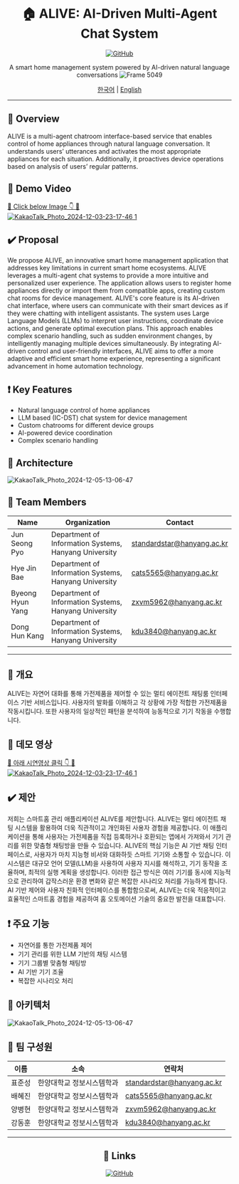
<div align="center">

# 🏠 ALIVE: AI-Driven Multi-Agent Chat System

[![GitHub](https://img.shields.io/badge/GitHub-SWE--ALIVE-blue?style=flat-square&logo=github)](https://github.com/SWE-ALIVE)

A smart home management system powered by AI-driven natural language conversations
![Frame 5049](https://github.com/user-attachments/assets/397ce825-0f39-495e-ba03-d05dd81cdd6d)


[한국어](#korean) | [English](#english)

</div>

---

<div id="english">

## 🌟 Overview

ALIVE is a multi-agent chatroom interface-based service that enables control of home appliances through natural language conversation. It understands users’ utterances and activates the most appropriate appliances for each situation. Additionally, it proactives device operations based on analysis of users’ regular patterns.

## 🎥 Demo Video

[🔗 Click below Image 👇 🔗](https://www.youtube.com/watch?v=ayG-c1g9_0M)
<br/>
<a href="https://www.youtube.com/watch?v=ayG-c1g9_0M">
![KakaoTalk_Photo_2024-12-03-23-17-46 1](https://github.com/user-attachments/assets/29976e9a-efa9-468c-a588-56b2a9670923)
</a>
<br/>

## ✔️ Proposal
We propose ALIVE, an innovative smart home management application that addresses key limitations in current smart home ecosystems. ALIVE leverages a multi-agent chat systems to provide a more intuitive and personalized user experience.  The application allows users to register home appliances directly or import them from compatible apps, creating custom chat rooms for device management. ALIVE's core feature is its AI-driven chat interface, where users can communicate with their smart devices as if they were chatting with intelligent assistants. The system uses Large Language Models (LLMs) to interpret user instructions, coordinate device actions, and generate optimal execution plans. This approach enables complex scenario handling, such as sudden environment changes, by intelligently managing multiple devices simultaneously. By integrating AI-driven control and user-friendly interfaces, ALIVE aims to offer a more adaptive and efficient smart home experience, representing a significant advancement in home automation technology.


## ❗️ Key Features

- Natural language control of home appliances
- LLM based (IC-DST) chat system for device management
- Custom chatrooms for different device groups
- AI-powered device coordination
- Complex scenario handling

##  🔧 Architecture

![KakaoTalk_Photo_2024-12-05-13-06-47](https://github.com/user-attachments/assets/8adf1d44-2c7b-44a7-841b-88ec362e51ad)


## 👥 Team Members

| Name | Organization | Contact |
|------|-------------|---------|
| Jun Seong Pyo | Department of Information Systems, Hanyang University | standardstar@hanyang.ac.kr |
| Hye Jin Bae | Department of Information Systems, Hanyang University | cats5565@hanyang.ac.kr |
| Byeong Hyun Yang | Department of Information Systems, Hanyang University | zxvm5962@hanyang.ac.kr |
| Dong Hun Kang | Department of Information Systems, Hanyang University | kdu3840@hanyang.ac.kr |

</div>







---








<div id="korean">

## 🌟 개요

ALIVE는 자연어 대화를 통해 가전제품을 제어할 수 있는 멀티 에이전트 채팅룸 인터페이스 기반 서비스입니다. 사용자의 발화를 이해하고 각 상황에 가장 적합한 가전제품을 작동시킵니다. 또한 사용자의 일상적인 패턴을 분석하여 능동적으로 기기 작동을 수행합니다.
  
## 🎥 데모 영상

[🔗 아래 시연영상 클릭 👇 🔗](https://www.youtube.com/watch?v=ayG-c1g9_0M)
<br/>
<a href="https://www.youtube.com/watch?v=ayG-c1g9_0M">
![KakaoTalk_Photo_2024-12-03-23-17-46 1](https://github.com/user-attachments/assets/29976e9a-efa9-468c-a588-56b2a9670923)
</a>
<br/>

## ✔️ 제안
저희는 스마트홈 관리 애플리케이션 ALIVE를 제안합니다. ALIVE는 멀티 에이전트 채팅 시스템을 활용하여 더욱 직관적이고 개인화된 사용자 경험을 제공합니다. 이 애플리케이션을 통해 사용자는 가전제품을 직접 등록하거나 호환되는 앱에서 가져와서 기기 관리를 위한 맞춤형 채팅방을 만들 수 있습니다. ALIVE의 핵심 기능은 AI 기반 채팅 인터페이스로, 사용자가 마치 지능형 비서와 대화하듯 스마트 기기와 소통할 수 있습니다. 이 시스템은 대규모 언어 모델(LLM)을 사용하여 사용자 지시를 해석하고, 기기 동작을 조율하며, 최적의 실행 계획을 생성합니다. 이러한 접근 방식은 여러 기기를 동시에 지능적으로 관리하여 갑작스러운 환경 변화와 같은 복잡한 시나리오 처리를 가능하게 합니다. AI 기반 제어와 사용자 친화적 인터페이스를 통합함으로써, ALIVE는 더욱 적응적이고 효율적인 스마트홈 경험을 제공하여 홈 오토메이션 기술의 중요한 발전을 대표합니다.

## ❗️ 주요 기능

- 자연어를 통한 가전제품 제어
- 기기 관리를 위한 LLM 기반의 채팅 시스템
- 기기 그룹별 맞춤형 채팅방
- AI 기반 기기 조율
- 복잡한 시나리오 처리

## 🔧 아키텍처

![KakaoTalk_Photo_2024-12-05-13-06-47](https://github.com/user-attachments/assets/8adf1d44-2c7b-44a7-841b-88ec362e51ad)


## 👥 팀 구성원

| 이름 | 소속 | 연락처 |
|------|------|--------|
| 표준성 | 한양대학교 정보시스템학과 | standardstar@hanyang.ac.kr |
| 배혜진 | 한양대학교 정보시스템학과 | cats5565@hanyang.ac.kr |
| 양병현 | 한양대학교 정보시스템학과 | zxvm5962@hanyang.ac.kr |
| 강동훈 | 한양대학교 정보시스템학과 | kdu3840@hanyang.ac.kr |

</div>

---

<div align="center">

## 🔗 Links

[![GitHub](https://img.shields.io/badge/GitHub-Repository-black?style=for-the-badge&logo=github)](https://github.com/SWE-ALIVE)

</div>

